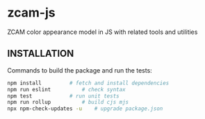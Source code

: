 # zcam-js
ZCAM color appearance model in JS with related tools and utilities


## INSTALLATION

Commands to build the package and run the tests:

```sh
npm install			# fetch and install dependencies
npm run eslint			# check syntax
npm test			# run unit tests
npm run rollup			# build cjs mjs
npx npm-check-updates -u	# upgrade package.json
```
